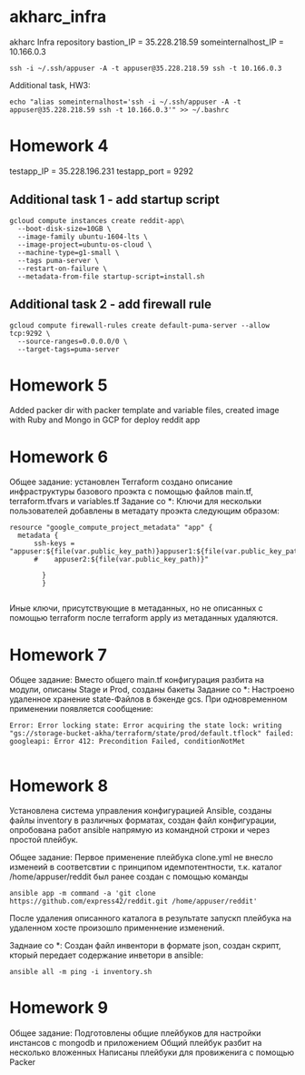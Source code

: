 # akharc_infra
akharc Infra repository
bastion_IP = 35.228.218.59
someinternalhost_IP = 10.166.0.3
```
ssh -i ~/.ssh/appuser -A -t appuser@35.228.218.59 ssh -t 10.166.0.3
```
Additional task, HW3:
```
echo "alias someinternalhost='ssh -i ~/.ssh/appuser -A -t appuser@35.228.218.59 ssh -t 10.166.0.3'" >> ~/.bashrc
```
# Homework 4
testapp_IP = 35.228.196.231
testapp_port = 9292
## Additional task 1 - add startup script
```
gcloud compute instances create reddit-app\
  --boot-disk-size=10GB \
  --image-family ubuntu-1604-lts \
  --image-project=ubuntu-os-cloud \
  --machine-type=g1-small \
  --tags puma-server \
  --restart-on-failure \
  --metadata-from-file startup-script=install.sh
```
## Additional task 2  - add firewall rule
```
gcloud compute firewall-rules create default-puma-server --allow tcp:9292 \
  --source-ranges=0.0.0.0/0 \
  --target-tags=puma-server
```
# Homework 5
Added packer dir with packer template and variable files, created image with Ruby and Mongo in GCP for deploy reddit app

# Homework 6
Общее задание: установлен Terraform создано описание инфраструктуры базового проэкта с помощью файлов main.tf, terraform.tfvars и variables.tf
Задание со *: Ключи для нескольки пользователей добавлены в метадату проэкта следующим образом:
```
resource "google_compute_project_metadata" "app" {
  metadata {
      ssh-keys = "appuser:${file(var.public_key_path)}appuser1:${file(var.public_key_path)}appuser2:${file(var.public_key_path)}"
      #    appuser2:${file(var.public_key_path)}"
      
        }
        }
        
```
Иные ключи, присутствующие в метаданных, но не описанных с помощью terraform после terraform apply из метаданных удаляются.
# Homework 7
Общее задание: Вместо общего main.tf конфигурация разбита на модули, описаны Stage и Prod, созданы бакеты
Задание со *: Настроено удаленное хранение state-Файлов в бэкенде gcs. При одновременном применении появляется сообщение:
```
Error: Error locking state: Error acquiring the state lock: writing "gs://storage-bucket-akha/terraform/state/prod/default.tflock" failed: googleapi: Error 412: Precondition Failed, conditionNotMet
        
```
# Homework 8

Установлена система управления конфигурацией Ansible, созданы файлы inventory в различных форматах, создан файл конфигурации, опробована работ ansible напрямую из командной строки и через простой плейбук.

Общее задание:
Первое применение плейбука clone.yml не внесло изменеий в соответсвтии с принципом идемпотентности, т.к. каталог /home/appuser/reddit был ранее создан с помощью команды 

```
ansible app -m command -a 'git clone https://github.com/express42/reddit.git /home/appuser/reddit' 
```
После удаления описанного каталога в результате  запускп плейбука на удаленном хосте произошло  применнение изменений.

Заднаие со *:
 Создан файл инвентори в формате json, создан скрипт, кторый передает содержание инветори в ansible:
```
ansible all -m ping -i inventory.sh

```
# Homework 9 
Общее задание:
Подготовлены общие  плейбуков для настройки инстансов с mongodb и приложением
Общий плейбук разбит на несколько вложенных
Написаны плейбуки для провиженига с помощью Packer
